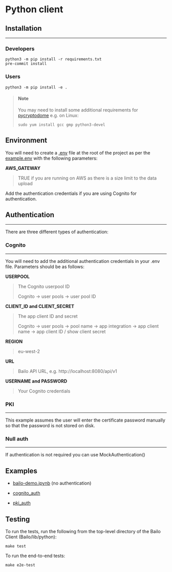 # Python client

## Installation

---

### Developers

```
python3 -m pip install -r requirements.txt
pre-commit install
```

### Users

```
python3 -m pip install -e .
```

> #### Note
>
> You may need to install some additional requirements for [pycryptodome](https://pycryptodome.readthedocs.io/en/latest/src/installation.html) e.g. on Linux:
>
> ```
> sudo yum install gcc gmp python3-devel
> ```

## Environment

You will need to create a [.env](https://pypi.org/project/python-dotenv/#getting-started) file at the root of the project as per the [example.env](./examples/resources/example.env) with the following parameters:

**AWS_GATEWAY**

> TRUE if you are running on AWS as there is a size limit to the data upload

Add the authentication credentials if you are using Cognito for authentication.

## Authentication

---

There are three different types of authentication:

### Cognito

---

You will need to add the additional authentication credentials in your .env file. Parameters should be as follows:

**USERPOOL**

> The Cognito userpool ID
>
> Cognito -> user pools -> user pool ID

**CLIENT_ID and CLIENT_SECRET**

> The app client ID and secret
>
> Cognito -> user pools -> pool name -> app integration -> app client name -> app client ID / show client secret

**REGION**

> eu-west-2

**URL**

> Bailo API URL, e.g. http://localhost:8080/api/v1

**USERNAME and PASSWORD**

> Your Cognito credentials

### PKI

---

This example assumes the user will enter the certificate password manually so that the password is not stored on disk.

### Null auth

---

If authentication is not required you can use MockAuthentication()

## Examples

- [bailo-demo.ipynb](./examples/bailo-demo.ipynb) (no authentication)

- [cognito_auth](./examples/cognito_client.py)

- [pki_auth](./examples/pki_client.py)

## Testing

To run the tests, run the following from the top-level directory of the Bailo Client (Bailo/lib/python):

```
make test
```

To run the end-to-end tests:

```
make e2e-test
```
